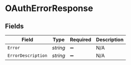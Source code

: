 # OAuthErrorResponse


## Fields

| Field              | Type               | Required           | Description        |
| ------------------ | ------------------ | ------------------ | ------------------ |
| `Error`            | *string*           | :heavy_minus_sign: | N/A                |
| `ErrorDescription` | *string*           | :heavy_minus_sign: | N/A                |